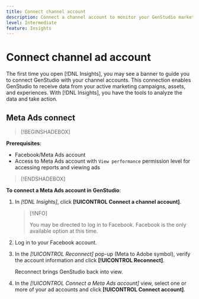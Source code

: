 ```yaml
---
title: Connect channel account
description: Connect a channel account to monitor your GenStudio marketing campaigns and asset performance.
level: Intermediate
feature: Insights
---
```


# Connect channel ad account

The first time you open [!DNL Insights], you may see a banner to guide you to connect GenStudio with your channel accounts. This connection enables GenStudio to receive data from your active marketing campaigns, assets, and experiences. With [!DNL Insights], you have the tools to analyze the data and take action.

<!-- May need some assurance here that their data is safe. -->

## Meta Ads connect

>[!BEGINSHADEBOX]

**Prerequisites**:

- Facebook/Meta Ads account
- Access to Meta Ads account with `View performance` permission level for accessing reports and viewing ads

>[!ENDSHADEBOX]

**To connect a Meta Ads account in GenStudio**:

1. In _[!DNL Insights]_, click **[!UICONTROL Connect a channel account]**.

    >[!INFO]
    >
    >You may be directed to log in to Facebook. Facebook is the only available option at this time.

1. Log in to your Facebook account.

1. In the _[!UICONTROL Reconnect]_ pop-up (Meta to Adobe symbol), verify the account information and click **[!UICONTROL Reconnect]**.

    Reconnect brings GenStudio back into view.

1. In the _[!UICONTROL Connect a Meta Ads account]_ view, select one or more of your ad accounts and click **[!UICONTROL Connect account]**.

<!--
>[!INFO]
>
>You may receive an error if you previously enrolled the channel account with GenStudio.

The new user experience shows a banner to connect an account. There is not option to connect yet after you have one connection.
-->
